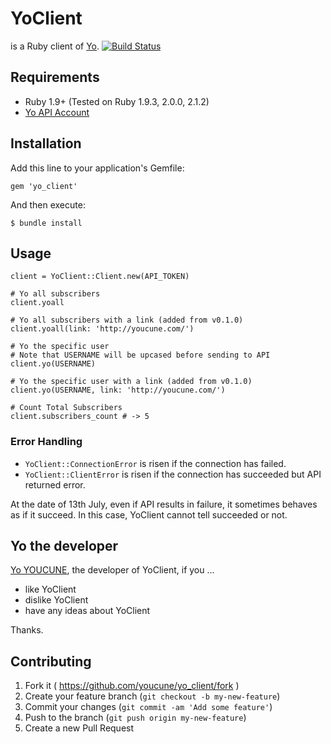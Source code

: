 # YoClient

is a Ruby client of [Yo](http://www.justyo.co/).
[![Build Status](https://travis-ci.org/youcune/yo_client.svg?branch=master)](https://travis-ci.org/youcune/yo_client)

## Requirements

* Ruby 1.9+ (Tested on Ruby 1.9.3, 2.0.0, 2.1.2)
* [Yo API Account](http://dev.justyo.co/)

## Installation

Add this line to your application's Gemfile:

```
gem 'yo_client'
```

And then execute:

```
$ bundle install
```

## Usage

```
client = YoClient::Client.new(API_TOKEN)

# Yo all subscribers
client.yoall

# Yo all subscribers with a link (added from v0.1.0)
client.yoall(link: 'http://youcune.com/')

# Yo the specific user
# Note that USERNAME will be upcased before sending to API
client.yo(USERNAME)

# Yo the specific user with a link (added from v0.1.0)
client.yo(USERNAME, link: 'http://youcune.com/')

# Count Total Subscribers
client.subscribers_count # -> 5
```

### Error Handling

* `YoClient::ConnectionError` is risen if the connection has failed.
* `YoClient::ClientError` is risen if the connection has succeeded but API returned error.

At the date of 13th July, even if API results in failure, it sometimes behaves as if it succeed. In this case, YoClient cannot tell succeeded or not.

## Yo the developer

[Yo YOUCUNE](http://justyo.co/YOUCUNE), the developer of YoClient, if you ...

* like YoClient
* dislike YoClient
* have any ideas about YoClient

Thanks.

## Contributing

1. Fork it ( https://github.com/youcune/yo_client/fork )
2. Create your feature branch (`git checkout -b my-new-feature`)
3. Commit your changes (`git commit -am 'Add some feature'`)
4. Push to the branch (`git push origin my-new-feature`)
5. Create a new Pull Request
